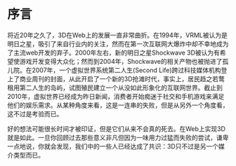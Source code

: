 # 序言

将近20年之久了，3D在Web上的发展一直非常曲折。在1994年，VRML被认为是明日之星，吸引了来自行业内的关注，然而在第一次互联网大爆炸中却不幸地成为了主流web开发的弃子。2000年左右，新的明日之星Shockwave 3D被认为有希望使游戏开发变得大众化；然而到2004年，Shockwave的相关产物也被抛进了孤儿院。在2007年，一个虚拟世界系统第二人生(Second Life)跨过科技媒体机构登上了商业周刊的封面，从此开启了一个新的3D抢滩时代，事实上，居民趋之若鹜租用第二人生的岛屿，试图殖民建立一个从没如此形象化的互联网世界。截止到2010年，虚拟世界已经成为昨日新闻，消费者开始痴迷于社交和手机游戏来满足他们的娱乐需求。从某种角度来看，这是一连串的失败，但是从另外一个角度看，这不过是考验而已。

好的想法可能很长时间才被印证，但是它们从来不会真的死去。在Web上实现3D就是如此。一旦你回顾过去那些意义非凡但因为一味用力过猛而失败的尝试，谦卑一点地说，你就会发现，我们中的一些人已经达成了共识：3D只不过是另一个媒介类型而已。

